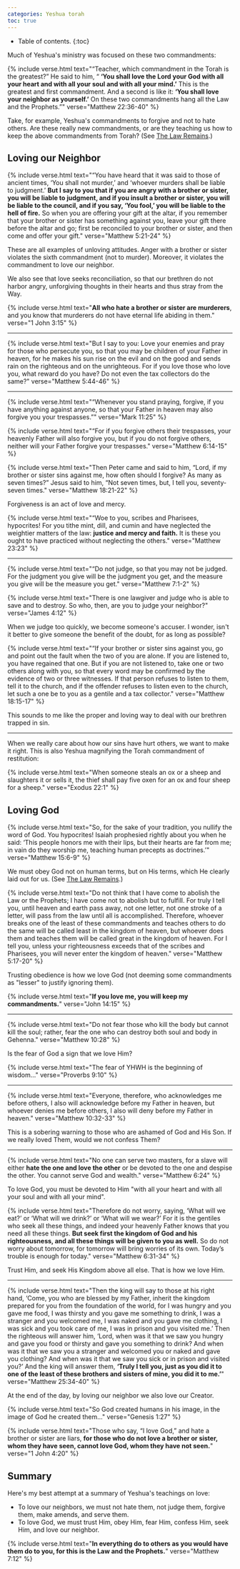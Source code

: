 ```yaml
---
categories: Yeshua torah
toc: true
---
```


* Table of contents.
{:toc}

Much of Yeshua's ministry was focused on these two commandments:

{% include verse.html
text="“Teacher, which commandment in the Torah is the greatest?” He said to him, “ **‘You shall love the Lord your God with all your heart and with all your soul and with all your mind.’** This is the greatest and first commandment. And a second is like it: <strong>‘You shall love your neighbor as yourself.’</strong> On these two commandments hang all the Law and the Prophets.”"
verse="Matthew 22:36-40"
%}

Take, for example, Yeshua's commandments to forgive and not to hate others. Are these really new commandments, or are they teaching us how to keep the above commandments from Torah? (See [The Law Remains](/the-law-remains).)

## Loving our Neighbor

{% include verse.html
text="“You have heard that it was said to those of ancient times, ‘You shall not murder,’ and ‘whoever murders shall be liable to judgment.’ **But I say to you that if you are angry with a brother or sister, you will be liable to judgment, and if you insult a brother or sister, you will be liable to the council, and if you say, ‘You fool,’ you will be liable to the hell of fire.** So when you are offering your gift at the altar, if you remember that your brother or sister has something against you, leave your gift there before the altar and go; first be reconciled to your brother or sister, and then come and offer your gift."
verse="Matthew 5:21-24"
%}

These are all examples of unloving attitudes. Anger with a brother or sister violates the sixth commandment (not to murder). Moreover, it violates the commandment to love our neighbor.

We also see that love seeks reconciliation, so that our brethren do not harbor angry, unforgiving thoughts in their hearts and thus stray from the Way.

{% include verse.html
text="**All who hate a brother or sister are murderers**, and you know that murderers do not have eternal life abiding in them."
verse="1 John 3:15"
%}

---

{% include verse.html
text="But I say to you: Love your enemies and pray for those who persecute you, so that you may be children of your Father in heaven, for he makes his sun rise on the evil and on the good and sends rain on the righteous and on the unrighteous. For if you love those who love you, what reward do you have? Do not even the tax collectors do the same?"
verse="Matthew 5:44-46"
%}

---

{% include verse.html
text="“Whenever you stand praying, forgive, if you have anything against anyone, so that your Father in heaven may also forgive you your trespasses.”"
verse="Mark 11:25"
%}

{% include verse.html
text="“For if you forgive others their trespasses, your heavenly Father will also forgive you, but if you do not forgive others, neither will your Father forgive your trespasses."
verse="Matthew 6:14-15"
%}

{% include verse.html
text="Then Peter came and said to him, “Lord, if my brother or sister sins against me, how often should I forgive? As many as seven times?” Jesus said to him, “Not seven times, but, I tell you, seventy-seven times."
verse="Matthew 18:21-22"
%}

Forgiveness is an act of love and mercy.

{% include verse.html
text="“Woe to you, scribes and Pharisees, hypocrites! For you tithe mint, dill, and cumin and have neglected the weightier matters of the law: **justice and mercy and faith.** It is these you ought to have practiced without neglecting the others."
verse="Matthew 23:23"
%}

---

{% include verse.html
text="“Do not judge, so that you may not be judged. For the judgment you give will be the judgment you get, and the measure you give will be the measure you get."
verse="Matthew 7:1-2"
%}

{% include verse.html
text="There is one lawgiver and judge who is able to save and to destroy. So who, then, are you to judge your neighbor?"
verse="James 4:12"
%}

When we judge too quickly, we become someone's accuser. I wonder, isn't it better to give someone the benefit of the doubt, for as long as possible?

{% include verse.html
text="“If your brother or sister sins against you, go and point out the fault when the two of you are alone. If you are listened to, you have regained that one. But if you are not listened to, take one or two others along with you, so that every word may be confirmed by the evidence of two or three witnesses. If that person refuses to listen to them, tell it to the church, and if the offender refuses to listen even to the church, let such a one be to you as a gentile and a tax collector."
verse="Matthew 18:15-17"
%}

This sounds to me like the proper and loving way to deal with our brethren trapped in sin.

---

When we really care about how our sins have hurt others, we want to make it right. This is also Yeshua magnifying the Torah commandment of restitution:

{% include verse.html
text="When someone steals an ox or a sheep and slaughters it or sells it, the thief shall pay five oxen for an ox and four sheep for a sheep."
verse="Exodus 22:1"
%}

## Loving God

{% include verse.html
text="So, for the sake of your tradition, you nullify the word of God. You hypocrites! Isaiah prophesied rightly about you when he said: ‘This people honors me with their lips, but their hearts are far from me; in vain do they worship me, teaching human precepts as doctrines.’"
verse="Matthew 15:6-9"
%}

We must obey God not on human terms, but on His terms, which He clearly laid out for us. (See [The Law Remains](/the-law-remains).)

{% include verse.html
text="Do not think that I have come to abolish the Law or the Prophets; I have come not to abolish but to fulfill. For truly I tell you, until heaven and earth pass away, not one letter, not one stroke of a letter, will pass from the law until all is accomplished. Therefore, whoever breaks one of the least of these commandments and teaches others to do the same will be called least in the kingdom of heaven, but whoever does them and teaches them will be called great in the kingdom of heaven. For I tell you, unless your righteousness exceeds that of the scribes and Pharisees, you will never enter the kingdom of heaven."
verse="Matthew 5:17-20"
%}

Trusting obedience is how we love God (not deeming some commandments as "lesser" to justify ignoring them).

{% include verse.html
text="**If you love me, you will keep my commandments.**"
verse="John 14:15"
%}

---

{% include verse.html
text="Do not fear those who kill the body but cannot kill the soul; rather, fear the one who can destroy both soul and body in Gehenna."
verse="Matthew 10:28"
%}

Is the fear of God a sign that we love Him?

{% include verse.html
text="The fear of YHWH is the beginning of wisdom..."
verse="Proverbs 9:10"
%}


---

{% include verse.html
text="Everyone, therefore, who acknowledges me before others, I also will acknowledge before my Father in heaven, but whoever denies me before others, I also will deny before my Father in heaven."
verse="Matthew 10:32-33"
%}

This is a sobering warning to those who are ashamed of God and His Son. If we really loved Them, would we not confess Them?

---

{% include verse.html
text="No one can serve two masters, for a slave will either **hate the one and love the other** or be devoted to the one and despise the other. You cannot serve God and wealth."
verse="Matthew 6:24"
%}

To love God, you must be devoted to Him "with all your heart and with all your soul and with all your mind".

{% include verse.html
text="Therefore do not worry, saying, ‘What will we eat?’ or ‘What will we drink?’ or ‘What will we wear?’ For it is the gentiles who seek all these things, and indeed your heavenly Father knows that you need all these things. **But seek first the kingdom of God and his righteousness, and all these things will be given to you as well.** So do not worry about tomorrow, for tomorrow will bring worries of its own. Today’s trouble is enough for today."
verse="Matthew 6:31-34"
%}

Trust Him, and seek His Kingdom above all else. That is how we love Him.

---

{% include verse.html
text="Then the king will say to those at his right hand, ‘Come, you who are blessed by my Father, inherit the kingdom prepared for you from the foundation of the world, for I was hungry and you gave me food, I was thirsty and you gave me something to drink, I was a stranger and you welcomed me, I was naked and you gave me clothing, I was sick and you took care of me, I was in prison and you visited me.’ Then the righteous will answer him, ‘Lord, when was it that we saw you hungry and gave you food or thirsty and gave you something to drink? And when was it that we saw you a stranger and welcomed you or naked and gave you clothing? And when was it that we saw you sick or in prison and visited you?’ And the king will answer them, **‘Truly I tell you, just as you did it to one of the least of these brothers and sisters of mine, you did it to me.’**"
verse="Matthew 25:34-40"
%}

At the end of the day, by loving our neighbor we also love our Creator.

{% include verse.html
text="So God created humans in his image, in the image of God he created them..."
verse="Genesis 1:27"
%}

{% include verse.html
text="Those who say, “I love God,” and hate a brother or sister are liars, **for those who do not love a brother or sister, whom they have seen, cannot love God, whom they have not seen.**"
verse="1 John 4:20"
%}

## Summary

Here's my best attempt at a summary of Yeshua's teachings on love:

- To love our neighbors, we must not hate them, not judge them, forgive them, make amends, and serve them.
- To love God, we must trust Him, obey Him, fear Him, confess Him, seek Him, and love our neighbor.

{% include verse.html
text="**In everything do to others as you would have them do to you, for this is the Law and the Prophets.**"
verse="Matthew 7:12"
%}
